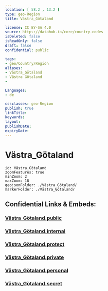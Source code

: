 ```yaml
---
location: [ 58.2 , 13.2 ] 
type: geo-Region
title: Västra_Götaland

license: CC BY-SA 4.0
source: https://datahub.io/core/country-codes
isDeleted: false
isReadOnly: false
draft: false
confidential: public

tags:
- geo/Country/Region
aliases:
- Västra_Götaland
- Västra Götaland
- 

Languages:
- de

cssclasses: geo-Region
publish: true
linkTitle: 
keywords: 
layout: 
publishDate: 
expiryDate: 
---
```


# Västra_Götaland

```leaflet
id: Västra_Götaland
zoomFeatures: true 
minZoom: 2 
maxZoom: 18
geojsonFolder: ./Västra_Götaland/
markerFolder: ./Västra_Götaland/
```


## Confidential Links & Embeds: 

### [Västra_Götaland.public](/_public/\Earth\Continent\Europe\Europe~North\Sweden\Provinces~SwedenVästra_Götaland.public.md) 

### [Västra_Götaland.internal](/_internal/\Earth\Continent\Europe\Europe~North\Sweden\Provinces~SwedenVästra_Götaland.internal.md) 

### [Västra_Götaland.protect](/_protect/\Earth\Continent\Europe\Europe~North\Sweden\Provinces~SwedenVästra_Götaland.protect.md) 

### [Västra_Götaland.private](/_private/\Earth\Continent\Europe\Europe~North\Sweden\Provinces~SwedenVästra_Götaland.private.md) 

### [Västra_Götaland.personal](/_personal/\Earth\Continent\Europe\Europe~North\Sweden\Provinces~SwedenVästra_Götaland.personal.md) 

### [Västra_Götaland.secret](/_secret/\Earth\Continent\Europe\Europe~North\Sweden\Provinces~SwedenVästra_Götaland.secret.md)


